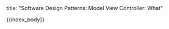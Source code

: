 <frontmatter>
title: "Software Design Patterns: Model View Controller: What"
</frontmatter>

{{index_body}}
